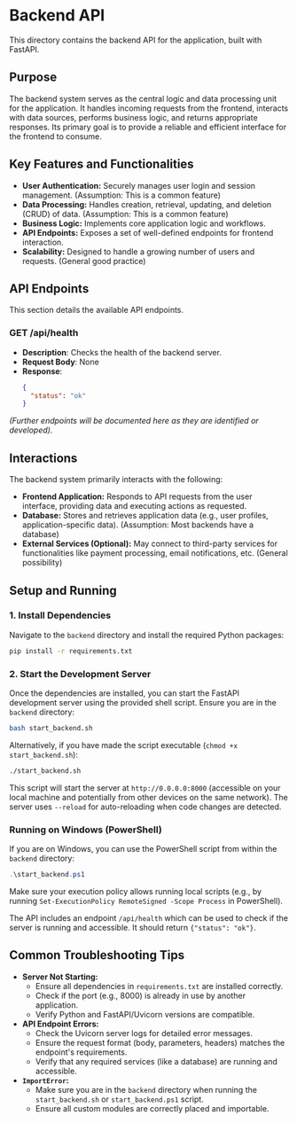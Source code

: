 # Backend API

This directory contains the backend API for the application, built with FastAPI.

## Purpose

The backend system serves as the central logic and data processing unit for the application. It handles incoming requests from the frontend, interacts with data sources, performs business logic, and returns appropriate responses. Its primary goal is to provide a reliable and efficient interface for the frontend to consume.

## Key Features and Functionalities

*   **User Authentication:** Securely manages user login and session management. (Assumption: This is a common feature)
*   **Data Processing:** Handles creation, retrieval, updating, and deletion (CRUD) of data. (Assumption: This is a common feature)
*   **Business Logic:** Implements core application logic and workflows.
*   **API Endpoints:** Exposes a set of well-defined endpoints for frontend interaction.
*   **Scalability:** Designed to handle a growing number of users and requests. (General good practice)

## API Endpoints

This section details the available API endpoints.

### GET /api/health
- **Description**: Checks the health of the backend server.
- **Request Body**: None
- **Response**:
  ```json
  {
    "status": "ok"
  }
  ```
*(Further endpoints will be documented here as they are identified or developed).*

## Interactions

The backend system primarily interacts with the following:

*   **Frontend Application:** Responds to API requests from the user interface, providing data and executing actions as requested.
*   **Database:** Stores and retrieves application data (e.g., user profiles, application-specific data). (Assumption: Most backends have a database)
*   **External Services (Optional):** May connect to third-party services for functionalities like payment processing, email notifications, etc. (General possibility)

## Setup and Running

### 1. Install Dependencies

Navigate to the `backend` directory and install the required Python packages:

```bash
pip install -r requirements.txt
```

### 2. Start the Development Server

Once the dependencies are installed, you can start the FastAPI development server using the provided shell script. Ensure you are in the `backend` directory:

```bash
bash start_backend.sh
```
Alternatively, if you have made the script executable (`chmod +x start_backend.sh`):
```bash
./start_backend.sh
```

This script will start the server at `http://0.0.0.0:8000` (accessible on your local machine and potentially from other devices on the same network). The server uses `--reload` for auto-reloading when code changes are detected.

### Running on Windows (PowerShell)
If you are on Windows, you can use the PowerShell script from within the `backend` directory:
```powershell
.\start_backend.ps1
```
Make sure your execution policy allows running local scripts (e.g., by running `Set-ExecutionPolicy RemoteSigned -Scope Process` in PowerShell).

The API includes an endpoint `/api/health` which can be used to check if the server is running and accessible. It should return `{"status": "ok"}`.

## Common Troubleshooting Tips

*   **Server Not Starting:**
    *   Ensure all dependencies in `requirements.txt` are installed correctly.
    *   Check if the port (e.g., 8000) is already in use by another application.
    *   Verify Python and FastAPI/Uvicorn versions are compatible.
*   **API Endpoint Errors:**
    *   Check the Uvicorn server logs for detailed error messages.
    *   Ensure the request format (body, parameters, headers) matches the endpoint's requirements.
    *   Verify that any required services (like a database) are running and accessible.
*   **`ImportError`:**
    *   Make sure you are in the `backend` directory when running the `start_backend.sh` or `start_backend.ps1` script.
    *   Ensure all custom modules are correctly placed and importable.
